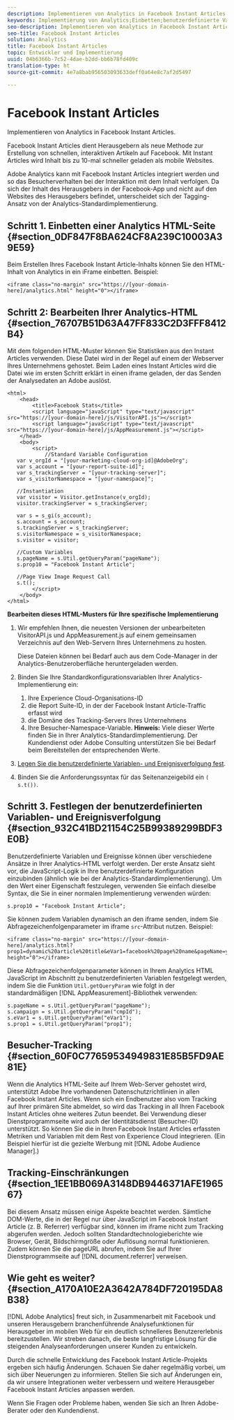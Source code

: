 ```yaml
---
description: Implementieren von Analytics in Facebook Instant Articles.
keywords: Implementierung von Analytics;Einbetten;benutzerdefinierte Variable;benutzerspezifisches Ereignis;Besucher-Tracking;Tracking;Einschränkungen
seo-description: Implementieren von Analytics in Facebook Instant Articles.
seo-title: Facebook Instant Articles
solution: Analytics
title: Facebook Instant Articles
topic: Entwickler und Implementierung
uuid: 04b6366b-7c52-4dae-b2dd-bb6b78fd409c
translation-type: ht
source-git-commit: 4e7a8bab956503093633deff0a64e8c7af2d5497

---
```



# Facebook Instant Articles

Implementieren von Analytics in Facebook Instant Articles.

Facebook Instant Articles dient Herausgebern als neue Methode zur Erstellung von schnellen, interaktiven Artikeln auf Facebook. Mit Instant Articles wird Inhalt bis zu 10-mal schneller geladen als mobile Websites.

Adobe Analytics kann mit Facebook Instant Articles integriert werden und so das Besucherverhalten bei der Interaktion mit dem Inhalt verfolgen. Da sich der Inhalt des Herausgebers in der Facebook-App und nicht auf den Websites des Herausgebers befindet, unterscheidet sich der Tagging-Ansatz von der Analytics-Standardimplementierung.

## Schritt 1. Einbetten einer Analytics HTML-Seite {#section_0DF847F8BA624CF8A239C10003A39E59}

Beim Erstellen Ihres Facebook Instant Article-Inhalts können Sie den HTML-Inhalt von Analytics in ein iFrame einbetten. Beispiel:

```
<iframe class="no-margin" src="https://[your-domain-here]/analytics.html" height="0"></iframe>
```

## Schritt 2: Bearbeiten Ihrer Analytics-HTML {#section_76707B51D63A47FF833C2D3FFF8412B4}

Mit dem folgenden HTML-Muster können Sie Statistiken aus den Instant Articles verwenden. Diese Datei wird in der Regel auf einem der Webserver Ihres Unternehmens gehostet. Beim Laden eines Instant Articles wird die Datei wie im ersten Schritt erklärt in einen iframe geladen, der das Senden der Analysedaten an Adobe auslöst.

```
<html> 
    <head> 
        <title>Facebook Stats</title> 
        <script language="javaScript" type="text/javascript" src="https://[your-domain-here]/js/VisitorAPI.js"></script> 
        <script language="javaScript" type="text/javascript" src="https://[your-domain-here]/js/AppMeasurement.js"></script> 
    </head> 
    <body> 
        <script> 
            //Standard Variable Configuration 
   var v_orgId = "[your-marketing-cloud-org-id]@AdobeOrg"; 
   var s_account = "[your-report-suite-id]"; 
   var s_trackingServer = "[your-tracking-server]"; 
   var s_visitorNamespace = "[your-namespace]"; 
     
   //Instantiation 
   var visitor = Visitor.getInstance(v_orgId); 
   visitor.trackingServer = s_trackingServer; 
     
   var s = s_gi(s_account); 
   s.account = s_account; 
   s.trackingServer = s_trackingServer; 
   s.visitorNamespace = s_visitorNamespace; 
   s.visitor = visitor; 
     
   //Custom Variables 
   s.pageName = s.Util.getQueryParam("pageName"); 
   s.prop10 = "Facebook Instant Article"; 
       
   //Page View Image Request Call 
   s.t(); 
        </script> 
    </body> 
</html> 
```

**Bearbeiten dieses HTML-Musters für Ihre spezifische Implementierung**

1. Wir empfehlen Ihnen, die neuesten Versionen der unbearbeiteten VisitorAPI.js und AppMeasurement.js auf einem gemeinsamen Verzeichnis auf den Web-Servern Ihres Unternehmens zu hosten.

   Diese Dateien können bei Bedarf auch aus dem Code-Manager in der Analytics-Benutzeroberfläche heruntergeladen werden.

1. Binden Sie Ihre Standardkonfigurationsvariablen Ihrer Analytics-Implementierung ein:

   1. Ihre Experience Cloud-Organisations-ID
   1. die Report Suite-ID, in der der Facebook Instant Article-Traffic erfasst wird
   1. die Domäne des Tracking-Servers Ihres Unternehmens
   1. Ihre Besucher-Namespace-Variable. **Hinweis:** Viele dieser Werte finden Sie in Ihrer Analytics-Standardimplementierung. Der Kundendienst oder Adobe Consulting unterstützen Sie bei Bedarf beim Bereitstellen der entsprechenden Werte.

1. [Legen Sie die benutzerdefinierte Variablen- und Ereignisverfolgung fest](../../implement/js-implementation/analytics-facebook-instant-articles.md#section_932C41BD21154C25B99389299BDF3E0B).
1. Binden Sie die Anforderungssyntax für das Seitenanzeigebild ein `( s.t())`.

## Schritt 3. Festlegen der benutzerdefinierten Variablen- und Ereignisverfolgung {#section_932C41BD21154C25B99389299BDF3E0B}

Benutzerdefinierte Variablen und Ereignisse können über verschiedene Ansätze in Ihrer Analytics-HTML verfolgt werden. Der erste Ansatz sieht vor, die JavaScript-Logik in Ihre benutzerdefinierte Konfiguration einzubinden (ähnlich wie bei der Analytics-Standardimplementierung). Um den Wert einer Eigenschaft festzulegen, verwenden Sie einfach dieselbe Syntax, die Sie in einer normalen Implementierung verwenden würden:

```
s.prop10 = "Facebook Instant Article";
```

Sie können zudem Variablen dynamisch an den iframe senden, indem Sie Abfragezeichenfolgenparameter im iframe `src`-Attribut nutzen. Beispiel:

```
<iframe class="no-margin" src="https://[your-domain-here]/analytics.html?prop1=dynamic%20article%20title&eVar1=facebook%20page%20name&pageName=your%20page%20name%20here&cmpId=your%20campaignID%20here" height="0"></iframe>
```

Diese Abfragezeichenfolgenparameter können in Ihrem Analytics HTML JavaScript im Abschnitt zu benutzerdefinierten Variablen festgelegt werden, indem Sie die Funktion `Util.getQueryParam` wie folgt in der standardmäßigen [!DNL AppMeasurement]-Bibliothek verwenden:

```
s.pageName = s.Util.getQueryParam("pageName"); 
s.campaign = s.Util.getQueryParam("cmpId"); 
s.eVar1 = s.Util.getQueryParam("eVar1"); 
s.prop1 = s.Util.getQueryParam("prop1"); 
```

## Besucher-Tracking {#section_60F0C77659534949831E85B5FD9AE81E}

Wenn die Analytics HTML-Seite auf Ihrem Web-Server gehostet wird, unterstützt Adobe Ihre vorhandenen Datenschutzrichtlinien in allen Facebook Instant Articles. Wenn sich ein Endbenutzer also vom Tracking auf Ihrer primären Site abmeldet, so wird das Tracking in all Ihren Facebook Instant Articles ohne weiteres Zutun beendet. Bei Verwendung dieser Dienstprogrammseite wird auch der Identitätsdienst (Besucher-ID) unterstützt. So können Sie die in Ihren Facebook Instant Articles erfassten Metriken und Variablen mit dem Rest von Experience Cloud integrieren. (Ein Beispiel hierfür ist die gezielte Werbung mit [!DNL Adobe Audience Manager].)

## Tracking-Einschränkungen {#section_1EE1BB069A3148DB9446371AFE196567}

Bei diesem Ansatz müssen einige Aspekte beachtet werden. Sämtliche DOM-Werte, die in der Regel nur über JavaScript im Facebook Instant Article (z. B. Referrer) verfügbar sind, können im iframe nicht zum Tracking abgerufen werden. Jedoch sollten Standardtechnologieberichte wie Browser, Gerät, Bildschirmgröße oder Auflösung normal funktionieren. Zudem können Sie die pageURL abrufen, indem Sie auf Ihrer Dienstprogrammseite auf [!DNL document.referrer] verweisen.

## Wie geht es weiter? {#section_A170A10E2A3642A784DF720195DA8B38}

[!DNL Adobe Analytics] freut sich, in Zusammenarbeit mit Facebook und unseren Herausgebern branchenführende Analysefunktionen für Herausgeber im mobilen Web für ein deutlich schnelleres Benutzererlebnis bereitzustellen. Wir streben danach, die beste langfristige Lösung für die steigenden Analyseanforderungen unserer Kunden zu entwickeln.

Durch die schnelle Entwicklung des Facebook Instant Article-Projekts ergeben sich häufig Änderungen. Schauen Sie daher regelmäßig vorbei, um sich über Neuerungen zu informieren. Stellen Sie sich auf Änderungen ein, da wir unsere Integrationen weiter verbessern und weitere Herausgeber Facebook Instant Articles anpassen werden.

Wenn Sie Fragen oder Probleme haben, wenden Sie sich an Ihren Adobe-Berater oder den Kundendienst.
